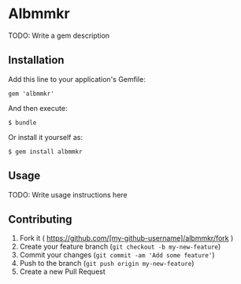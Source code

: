 # Albmmkr

TODO: Write a gem description

## Installation

Add this line to your application's Gemfile:

    gem 'albmmkr'

And then execute:

    $ bundle

Or install it yourself as:

    $ gem install albmmkr

## Usage

TODO: Write usage instructions here

## Contributing

1. Fork it ( https://github.com/[my-github-username]/albmmkr/fork )
2. Create your feature branch (`git checkout -b my-new-feature`)
3. Commit your changes (`git commit -am 'Add some feature'`)
4. Push to the branch (`git push origin my-new-feature`)
5. Create a new Pull Request
